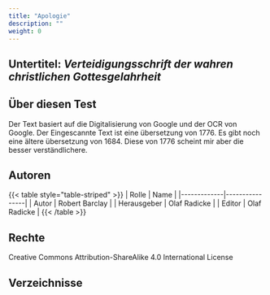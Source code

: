 ```yaml
---
title: "Apologie"
description: ""
weight: 0
---
```


Untertitel: *Verteidigungsschrift der wahren christlichen Gottesgelahrheit*
---------------------------------------------------------------------------

Über diesen Test
----------------

Der Text basiert auf die Digitalisierung von Google und der OCR von Google.
Der Eingescannte Text ist eine übersetzung von 1776. Es gibt noch eine ältere
übersetzung von 1684. Diese von 1776 scheint mir aber die besser
verständlichere.

Autoren
-------

{{< table style="table-striped" >}}
| Rolle       | Name           |
|-------------|----------------|
| Autor       | Robert Barclay |
| Herausgeber | Olaf Radicke   |
| Editor      | Olaf Radicke   |
  {{< /table >}}

Rechte
------

Creative Commons Attribution-ShareAlike 4.0 International License

Verzeichnisse
-------------

